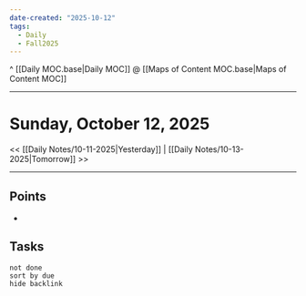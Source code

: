 ```yaml
---
date-created: "2025-10-12"
tags:
  - Daily
  - Fall2025
---
```

^ [[Daily MOC.base|Daily MOC]]
@ [[Maps of Content MOC.base|Maps of Content MOC]]

---
# Sunday, October 12, 2025
<< [[Daily Notes/10-11-2025|Yesterday]] | [[Daily Notes/10-13-2025|Tomorrow]] >>

---
## Points
- 

## Tasks
```tasks
not done
sort by due
hide backlink
```
